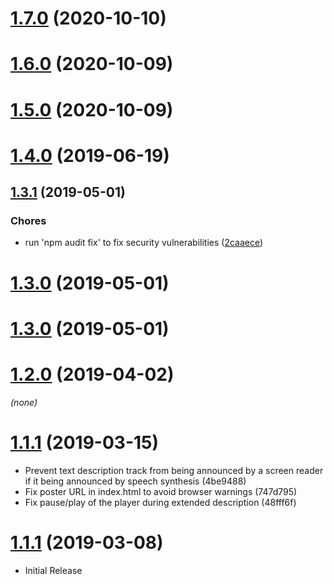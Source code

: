 <a name="1.7.0"></a>
# [1.7.0](https://github.com/OwenEdwards/videojs-speak-descriptions-track/compare/v1.6.0...v1.7.0) (2020-10-10)

<a name="1.6.0"></a>
# [1.6.0](https://github.com/OwenEdwards/videojs-speak-descriptions-track/compare/v1.5.0...v1.6.0) (2020-10-09)

<a name="1.5.0"></a>
# [1.5.0](https://github.com/OwenEdwards/videojs-speak-descriptions-track/compare/v1.4.0...v1.5.0) (2020-10-09)

<a name="1.4.0"></a>
# [1.4.0](https://github.com/OwenEdwards/videojs-speak-descriptions-track/compare/v1.3.1...v1.4.0) (2019-06-19)

<a name="1.3.1"></a>
## [1.3.1](https://github.com/OwenEdwards/videojs-speak-descriptions-track/compare/v1.3.0...v1.3.1) (2019-05-01)

### Chores

* run 'npm audit fix' to fix security vulnerabilities ([2caaece](https://github.com/OwenEdwards/videojs-speak-descriptions-track/commit/2caaece))

<a name="1.3.0"></a>
# [1.3.0](https://github.com/OwenEdwards/videojs-speak-descriptions-track/compare/v1.2.0...v1.3.0) (2019-05-01)

<a name="1.3.0"></a>
# [1.3.0](https://github.com/OwenEdwards/videojs-speak-descriptions-track/compare/v1.2.0...v1.3.0) (2019-05-01)

<a name="1.2.0"></a>
# [1.2.0](https://github.com/OwenEdwards/videojs-speak-descriptions-track/compare/v1.1.1...v1.2.0) (2019-04-02)
_(none)_

<a name="1.1.1"></a>
# [1.1.1](https://github.com/OwenEdwards/videojs-speak-descriptions-track/compare/v1.0.0...v1.1.1) (2019-03-15)
* Prevent text description track from being announced by a screen reader if it being announced by speech synthesis (4be9488)
* Fix poster URL in index.html to avoid browser warnings (747d795)
* Fix pause/play of the player during extended description (48fff6f)

<a name="1.0.0"></a>
# [1.1.1](https://github.com/OwenEdwards/videojs-speak-descriptions-track/compare/v1.0.0...v1.0.0) (2019-03-08)
* Initial Release
